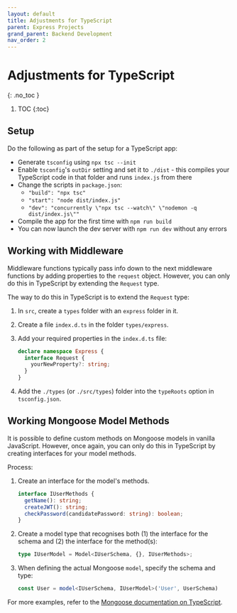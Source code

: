 ```yaml
---
layout: default
title: Adjustments for TypeScript
parent: Express Projects
grand_parent: Backend Development
nav_order: 2
---
```


# Adjustments for TypeScript
{: .no_toc }

1. TOC
{:toc}

## Setup
Do the following as part of the setup for a TypeScript app:

- Generate `tsconfig` using `npx tsc --init`
- Enable `tsconfig`'s `outDir` setting and set it to `./dist` - this compiles your TypeScript code in that folder and runs `index.js` from there
- Change the scripts in `package.json`:
  - `"build": "npx tsc"`
  - `"start": "node dist/index.js"`
  - `"dev": "concurrently \"npx tsc --watch\" \"nodemon -q dist/index.js\""`
- Compile the app for the first time with `npm run build`
- You can now launch the dev server with `npm run dev` without any errors

## Working with Middleware
Middleware functions typically pass info down to the next middleware functions by adding properties to the `request` object. However, you can only do this in TypeScript by extending the `Request` type.

The way to do this in TypeScript is to extend the `Request` type:

1. In `src`, create a `types` folder with an `express` folder in it.
2. Create a file `index.d.ts` in the folder `types/express`.
3. Add your required properties in the `index.d.ts` file:

    ```ts
    declare namespace Express {
      interface Request {
        yourNewProperty?: string;
      }
    }
    ```

4. Add the `./types` (or `./src/types`) folder into the `typeRoots` option in `tsconfig.json`.

## Working Mongoose Model Methods
It is possible to define custom methods on Mongoose models in vanilla JavaScript. However, once again, you can only do this in TypeScript by creating interfaces for your model methods.

Process:

1. Create an interface for the model's methods.
    
    ```ts
    interface IUserMethods {
      getName(): string;
      createJWT(): string;
      checkPassword(candidatePassword: string): boolean;
    }
    ```

2. Create a model type that recognises both (1) the interface for the schema and (2) the interface for the method(s):

    ```ts
    type IUserModel = Model<IUserSchema, {}, IUserMethods>;
    ```

3. When defining the actual Mongoose `model`, specify the schema and type:

    ```ts
    const User = model<IUserSchema, IUserModel>('User', UserSchema)
    ```

For more examples, refer to the [Mongoose documentation on TypeScript](https://mongoosejs.com/docs/typescript/statics-and-methods.html).